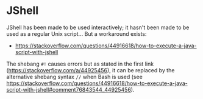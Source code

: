 JShell
======

JShell has been made to be used interactively; it hasn't been made to be used
as a regular Unix script... But a workaround exists:

- https://stackoverflow.com/questions/44916618/how-to-execute-a-java-script-with-jshell

The shebang `#!` causes errors but as stated in the first link
(https://stackoverflow.com/a/44925456), it can be replaced by the alternative
shebang syntax `//` when Bash is used (see
https://stackoverflow.com/questions/44916618/how-to-execute-a-java-script-with-jshell#comment76843544_44925456).
